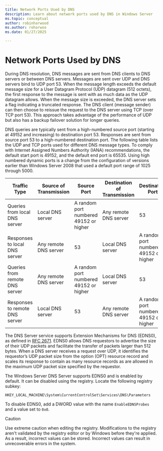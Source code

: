 ```yaml
---
title: Network Ports Used by DNS
description: Learn about network ports used by DNS in Windows Server 
ms.topic: conceptual
author: robinharwood
ms.author: roharwoo
ms.date: 01/27/2025

---
```


# Network Ports Used by DNS

During DNS resolution, DNS messages are sent from DNS clients to DNS servers or between DNS servers. Messages are sent over UDP and DNS servers bind to UDP port 53. When the message length exceeds the default message size for a User Datagram Protocol (UDP) datagram (512 octets), the first response to the message is sent with as much data as the UDP datagram allows. When the message size is exceeded, the DNS server sets a flag indicating a truncated response. The DNS client (message sender) can then choose to reissue the request to the DNS server using TCP (over TCP port 53). This approach takes advantage of the performance of UDP but also has a backup failover solution for longer queries.

DNS queries are typically sent from a high-numbered source port (starting at 49152 and increasing) to destination port 53. Responses are sent from source port 53 to a high-numbered destination port. The following table lists the UDP and TCP ports used for different DNS message types. To comply with Internet Assigned Numbers Authority (IANA) recommendations, the default start port is 49152, and the default end port is 65535. Using high numbered dynamic ports is a change from the configuration of versions earlier than Windows Server 2008 that used a default port range of 1025 through 5000.

| Traffic Type | Source of Transmission | Source Port | Destination of Transmission | Destination Port |
| -------- | --------- | --------- | --------- | --------- |
| Queries from local DNS server | Local DNS server | A random port numbered 49152 or higher | Any remote DNS server | 53 |
| Responses to local DNS server | Any remote DNS server | 53 | Local DNS server | A random port numbered 49152 or higher |
| Queries from remote DNS server | Any remote DNS server | A random port numbered 49152 or higher | Local DNS server | 53 |
| Responses to remote DNS server | Local DNS server | 53 | Any remote DNS server | A random port numbered 49152 or higher |

The DNS Server service supports Extension Mechanisms for DNS (EDNS0), as defined in [RFC 2671](https://datatracker.ietf.org/doc/rfc2671/). EDNS0 allows DNS requestors to advertise the size of their UDP packets and facilitate the transfer of packets larger than 512 bytes. When a DNS server receives a request over UDP, it identifies the requestor’s UDP packet size from the option (OPT) resource record and scales its response to contain as many resource records as are allowed in the maximum UDP packet size specified by the requestor.

The Windows Server DNS Server supports EDNS0 and is enabled by default. It can be disabled using the registry. Locate the following registry subkey:

`HKEY_LOCAL_MACHINE\System\CurrentControlSet\Services\DNS\Parameters`

To disable EDNS0, add a DWORD value with the name `EnableEDNSProbes` and a value set to `0x0`.

> [!CAUTION]
> Use extreme caution when editing the registry. Modifications to the registry aren't validated by the registry editor or by Windows before they're applied. As a result, incorrect values can be stored. Incorrect values can result in unrecoverable errors in the system.

